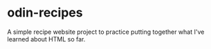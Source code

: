 # odin-recipes
A simple recipe website project to practice putting together what I've learned about HTML so far.
